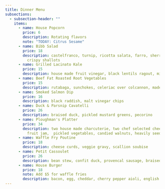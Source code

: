 ```yaml
---
title: Dinner Menu
subsections:
  - subsection-header: ""
    items:
      - name: House Popcorn
        price: 6
        description: Rotating flavors
        note: "TODAY: Citrus Sesame"
      - name: Bibb Salad
        price: 18
        description: castelfranco, turnip, ricotta salata, farro, sherry vinaigrette,
          crispy shallots
      - name: Grilled Lacinato Kale
        price: 15
        description: house made fruit vinegar, black lentils ragout, miso butter bread
      - name: Beef Fat Roasted Root Vegetables
        price: 15
        description: rutabaga, sunchokes, celeriac over colcannon, madeira pan sauce
      - name: Smoked Salmon Dip
        price: 16
        description: black raddish, malt vinegar chips
      - name: Duck & Parsnip Cavatelli
        price: 26
        description: braised duck, pickled mustard greens, pecorino
      - name: Ploughman's Platter
        price: 34
        description: two house made charcuterie, two chef selected cheeses, seasonal
          fruit jam,  pickled vegetables, candied walnuts, heavily seeded rye
      - name: Waffle Fry Poutine
        price: 18
        description: cheese curds, veggie gravy, scallion soubise
      - name: Petit Cassoulet
        price: 26
        description: bean stew, confit duck, provencal sausage, braised pork
      - name: House Burger
        price: 18
        note: Add $5 for waffle fries
        description: bacon, egg, cheddar, cherry pepper aioli, english muffin
---
```

